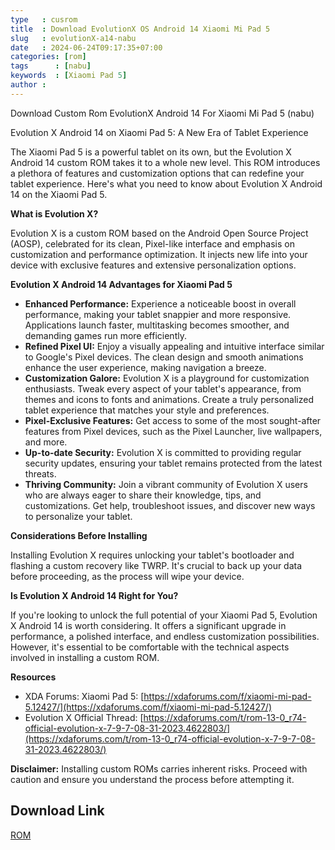 ```yaml
---
type   : cusrom
title  : Download EvolutionX OS Android 14 Xiaomi Mi Pad 5
slug   : evolutionX-a14-nabu
date   : 2024-06-24T09:17:35+07:00
categories: [rom]
tags      : [nabu]
keywords  : [Xiaomi Pad 5]
author : 
---
```


Download Custom Rom EvolutionX Android 14 For Xiaomi Mi Pad 5 (nabu)

Evolution X Android 14 on Xiaomi Pad 5: A New Era of Tablet Experience

The Xiaomi Pad 5 is a powerful tablet on its own, but the Evolution X Android 14 custom ROM takes it to a whole new level. This ROM introduces a plethora of features and customization options that can redefine your tablet experience. Here's what you need to know about Evolution X Android 14 on the Xiaomi Pad 5.

**What is Evolution X?**

Evolution X is a custom ROM based on the Android Open Source Project (AOSP), celebrated for its clean, Pixel-like interface and emphasis on customization and performance optimization. It injects new life into your device with exclusive features and extensive personalization options.

**Evolution X Android 14 Advantages for Xiaomi Pad 5**

* **Enhanced Performance:** Experience a noticeable boost in overall performance, making your tablet snappier and more responsive. Applications launch faster, multitasking becomes smoother, and demanding games run more efficiently.
* **Refined Pixel UI:** Enjoy a visually appealing and intuitive interface similar to Google's Pixel devices. The clean design and smooth animations enhance the user experience, making navigation a breeze.
* **Customization Galore:** Evolution X is a playground for customization enthusiasts. Tweak every aspect of your tablet's appearance, from themes and icons to fonts and animations. Create a truly personalized tablet experience that matches your style and preferences.
* **Pixel-Exclusive Features:** Get access to some of the most sought-after features from Pixel devices, such as the Pixel Launcher, live wallpapers, and more.
* **Up-to-date Security:** Evolution X is committed to providing regular security updates, ensuring your tablet remains protected from the latest threats.
* **Thriving Community:** Join a vibrant community of Evolution X users who are always eager to share their knowledge, tips, and customizations. Get help, troubleshoot issues, and discover new ways to personalize your tablet.

**Considerations Before Installing**

Installing Evolution X requires unlocking your tablet's bootloader and flashing a custom recovery like TWRP. It's crucial to back up your data before proceeding, as the process will wipe your device.

**Is Evolution X Android 14 Right for You?**

If you're looking to unlock the full potential of your Xiaomi Pad 5, Evolution X Android 14 is worth considering. It offers a significant upgrade in performance, a polished interface, and endless customization possibilities. However, it's essential to be comfortable with the technical aspects involved in installing a custom ROM.

**Resources**

* XDA Forums: Xiaomi Pad 5: [https://xdaforums.com/f/xiaomi-mi-pad-5.12427/](https://xdaforums.com/f/xiaomi-mi-pad-5.12427/)
* Evolution X Official Thread: [https://xdaforums.com/t/rom-13-0_r74-official-evolution-x-7-9-7-08-31-2023.4622803/](https://xdaforums.com/t/rom-13-0_r74-official-evolution-x-7-9-7-08-31-2023.4622803/)

**Disclaimer:** Installing custom ROMs carries inherent risks. Proceed with caution and ensure you understand the process before attempting it.


## Download Link
[ROM](https://sourceforge.net/projects/evolution-x/files/nabu/14/)


